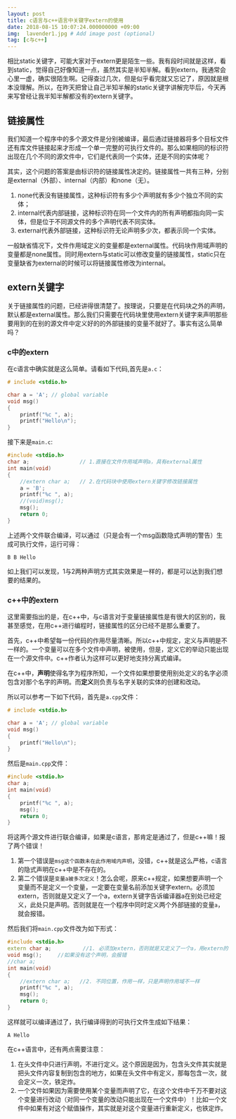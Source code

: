 ```yaml
---
layout: post
title: c语言与c++语言中关键字extern的使用
date: 2018-08-15 10:07:24.000000000 +09:00
img:  lavender1.jpg # Add image post (optional)
tag: [c与c++]
---
```


相比static关键字，可能大家对于extern更是陌生一些。我有段时间就是这样，看到static，觉得自己好像知道一点，虽然其实是半知半解。看到extern，我通常会心里一虚，确实很陌生啊。记得查过几次，但是似乎看完就又忘记了，原因就是根本没理解。所以，在昨天把曾让自己半知半解的static关键字讲解完毕后，今天再来写曾经让我半知半解都没有的extern关键字。

## 链接属性
我们知道一个程序中的多个源文件是分别被编译，最后通过链接器将多个目标文件还有库文件链接起来才形成一个单一完整的可执行文件的。那么如果相同的标识符出现在几个不同的源文件中，它们是代表同一个实体，还是不同的实体呢？

其实，这个问题的答案是由标识符的链接属性决定的。链接属性一共有三种，分别是external（外部）、internal（内部）和none（无）。

1. none代表没有链接属性，这种标识符有多少个声明就有多少个独立不同的实体；
2. internal代表内部链接，这种标识符在同一个文件内的所有声明都指向同一实体，但是位于不同源文件的多个声明代表不同实体。
3. external代表外部链接，这种标识符无论声明多少次，都表示同一个实体。

一般缺省情况下，文件作用域定义的变量都是external属性。代码块作用域声明的变量都是none属性。同时用extern与static可以修改变量的链接属性，static只在变量缺省为external的时候可以将链接属性修改为internal。

## extern关键字
关于链接属性的问题，已经讲得很清楚了。按理说，只要是在代码块之外的声明，默认都是external属性。那么我们只需要在代码块里使用extern关键字来声明那些要用到的在别的源文件中定义好的的外部链接的变量不就好了。事实有这么简单吗？

### c中的extern
在c语言中确实就是这么简单。请看如下代码,首先是`a.c`：
```c
# include <stdio.h>

char a = 'A'; // global variable
void msg() 
{
    printf("%c ", a);
    printf("Hello\n"); 
}
```
接下来是`main.c`:
```c
#include <stdio.h>
char a;                // 1.直接在文件作用域声明a，具有external属性
int main(void)
{    
    //extern char a;   // 2.在代码块中使用extern关键字修改链接属性 
    a = 'B';
    printf("%c ", a);
    //(void)msg();
    msg();
    return 0;
}
```
上述两个文件联合编译，可以通过（只是会有一个msg函数隐式声明的警告）生成可执行文件，运行可得：

	B B Hello

如上我们可以发现，1与2两种声明方式其实效果是一样的，都是可以达到我们想要的结果的。

### c++中的extern
这里需要指出的是，在c++中，与c语言对于变量链接属性是有很大的区别的，我甚至感觉，在用c++进行编程时，链接属性的区分已经不是那么重要了。

首先，c++中希望每一份代码的作用尽量清晰。所以c++中规定，定义与声明是不一样的。一个变量可以在多个文件中声明，被使用，但是，定义它的举动只能出现在一个源文件中。c++作者认为这样可以更好地支持分离式编译。

在c++中，**声明**使得名字为程序所知，一个文件如果想要使用别处定义的名字必须包含对那个名字的声明。而**定义**则负责与名字关联的实体的创建和改动。

所以可以参考一下如下代码，首先是`a.cpp`文件：
```cpp
# include <stdio.h>

char a = 'A'; // global variable
void msg() 
{
    printf("Hello\n"); 
}
```	
然后是`main.cpp`文件：
```cpp
#include <stdio.h>
char a;              
int main(void)
{    
    printf("%c ", a);
    msg();
    return 0;
}
```
将这两个源文件进行联合编译，如果是c语言，那肯定是通过了，但是c++嘛！报了两个错误！

1. 第一个错误是`msg这个函数未在此作用域内声明`，没错，c++就是这么严格，c语言的隐式声明在c++中是不存在的。
2. 第二个错误是`变量a被多次定义`！怎么会呢，原来c++规定，如果想要声明一个变量而不是定义一个变量，一定要在变量名前添加关键字extern。必须加extern，否则就是又定义了一个a，extern关键字告诉编译器a在别处已经定义，此处只是声明。否则就是在一个程序中同时定义两个外部链接的变量`a`，就会报错。

然后我们将`main.cpp`文件改为如下形式：
```cpp
#include <stdio.h>
extern char a;          //1. 必须加extern，否则就是又定义了一个a，用extern的话告诉编译器a在别处已经定义，此处只是声明
void msg();		//如果没有这个声明，会报错
//char a;
int main(void)
{    
    //extern char a;   //2. 不同位置，作用一样，只是声明作用域不一样
    printf("%c ", a);
    msg();
    return 0;
}
```
这样就可以编译通过了，执行编译得到的可执行文件生成如下结果：

	A Hello

在c++语言中，还有两点需要注意：
1. 在头文件中只进行声明，不进行定义。这个原因是因为，包含头文件其实就是把头文件内容复制到包含的地方，如果在头文件中有定义，那每包含一次，就会定义一次，铁定炸。
2. 一个文件如果因为需要使用某个变量而声明了它，在这个文件中千万不要对这个变量进行改动（对同一个变量的改动只能出现在一个文件中）！比如一个文件中如果有对这个赋值操作，其实就是对这个变量进行重新定义，也铁定炸。
